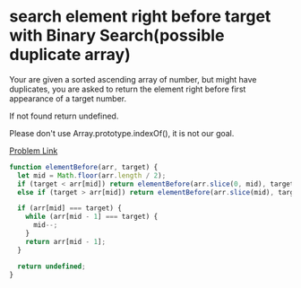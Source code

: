 # search element right before target with Binary Search(possible duplicate array)

Your are given a sorted ascending array of number, but might have duplicates, you are asked to return the element right before first appearance of a target number.

If not found return undefined.

Please don't use Array.prototype.indexOf(), it is not our goal.

[Problem Link](https://bigfrontend.dev/problem/search-element-right-before-target-with-Binary-Search-possible-duplicate-array)

```js
function elementBefore(arr, target) {
  let mid = Math.floor(arr.length / 2);
  if (target < arr[mid]) return elementBefore(arr.slice(0, mid), target);
  else if (target > arr[mid]) return elementBefore(arr.slice(mid), target);

  if (arr[mid] === target) {
    while (arr[mid - 1] === target) {
      mid--;
    }
    return arr[mid - 1];
  }

  return undefined;
}
```
